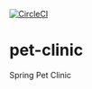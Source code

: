 [![CircleCI](https://dl.circleci.com/status-badge/img/gh/matruim/pet-clinic/tree/main.svg?style=svg)](https://dl.circleci.com/status-badge/redirect/gh/matruim/pet-clinic/tree/main)
# pet-clinic

Spring Pet Clinic
